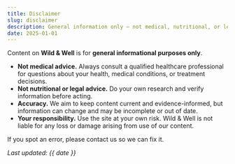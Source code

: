 ```yaml
---
title: Disclaimer
slug: disclaimer
description: General information only — not medical, nutritional, or legal advice.
date: 2025-01-01
---
```


Content on **Wild & Well** is for **general informational purposes only**.

- **Not medical advice.** Always consult a qualified healthcare professional for questions about your health, medical conditions, or treatment decisions.  
- **Not nutritional or legal advice.** Do your own research and verify information before acting.  
- **Accuracy.** We aim to keep content current and evidence-informed, but information can change and may be incomplete or out of date.  
- **Your responsibility.** Use the site at your own risk. Wild & Well is not liable for any loss or damage arising from use of our content.

If you spot an error, please contact us so we can fix it.

_Last updated: {{ date }}_
